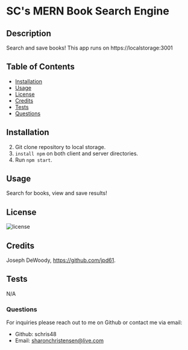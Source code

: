 # SC's MERN Book Search Engine

  ## Description
  Search and save books! This app runs on https://localstorage:3001

  ## Table of Contents
  - [Installation](#installation)
  - [Usage](#usage)
  - [License](#license)
  - [Credits](#credits)
  - [Tests](#tests)
  - [Questions](#questions)

  ## Installation

  2. Git clone repository to local storage.
  3. ```install npm``` on both client and server directories.
  4. Run ```npm start```.

  ## Usage
  Search for books, view and save results!

  ## License

  ![license](https://img.shields.io/badge/license-MIT-blueviolet.png)

  ## Credits
  Joseph DeWoody, https://github.com/jpd61.

  ## Tests
  N/A
  
  ### Questions
  For inquiries please reach out to me on Github or contact me via email:
  - Github: schris48
  - Email: sharonchristensen@live.com
  
